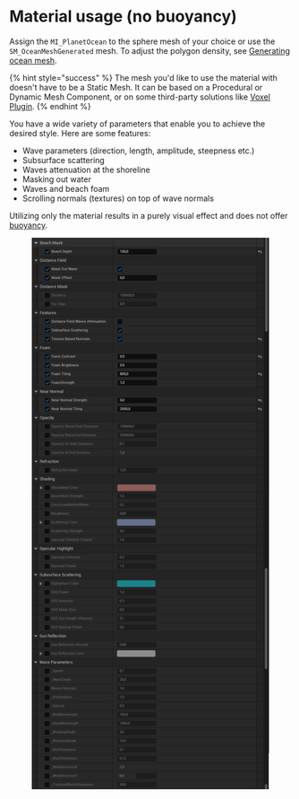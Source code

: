 # Material usage (no buoyancy)

Assign the `MI_PlanetOcean` to the sphere mesh of your choice or use the `SM_OceanMeshGenerated` mesh. To adjust the polygon density, see [Generating ocean mesh](using-with-static-mesh/generating-ocean-mesh.md).

{% hint style="success" %}
The mesh you'd like to use the material with doesn't have to be a Static Mesh. It can be based on a Procedural or Dynamic Mesh Component, or on some third-party solutions like [Voxel Plugin](using-with-voxel-plugin.md).
{% endhint %}

You have a wide variety of parameters that enable you to achieve the desired style. Here are some features:

* Wave parameters (direction, length, amplitude, steepness etc.)
* Subsurface scattering
* Waves attenuation at the shoreline
* Masking out water
* Waves and beach foam
* Scrolling normals (textures) on top of wave normals

Utilizing only the material results in a purely visual effect and does not offer [buoyancy](../buoyancy/).

<figure><img src="../../.gitbook/assets/mi.png" alt=""><figcaption></figcaption></figure>
